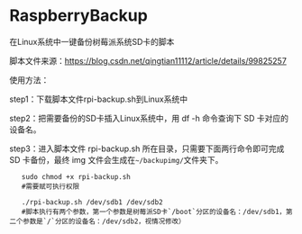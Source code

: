 # RaspberryBackup
在Linux系统中一键备份树莓派系统SD卡的脚本

脚本文件来源：https://blog.csdn.net/qingtian11112/article/details/99825257

使用方法：

step1：下载脚本文件rpi-backup.sh到Linux系统中

step2：把需要备份的SD卡插入Linux系统中，用 df -h 命令查询下 SD 卡对应的设备名。

step3：进入脚本文件 rpi-backup.sh 所在目录，只需要下面两行命令即可完成 SD 卡备份，最终 img 文件会生成在`~/backupimg/`文件夹下。
       
       sudo chmod +x rpi-backup.sh            
       #需要赋可执行权限
      
       ./rpi-backup.sh /dev/sdb1 /dev/sdb2     
       #脚本执行有两个参数，第一个参数是树莓派SD卡`/boot`分区的设备名：/dev/sdb1，第二个参数是`/`分区的设备名：/dev/sdb2，视情况修改）
